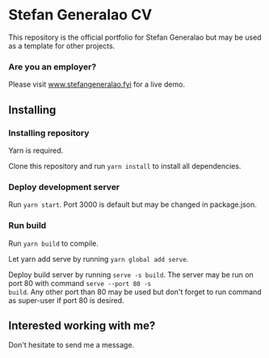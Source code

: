 # Stefan Generalao CV
This repository is the official portfolio for Stefan Generalao but may be used as a template for other projects.

### Are you an employer?
Please visit <a href="http://stefangeneralao.fyi" target="_blank">www.stefangeneralao.fyi</a> for a live demo.

## Installing
### Installing repository
Yarn is required.

Clone this repository and run <code>yarn install</code> to install all dependencies.

### Deploy development server
Run <code>yarn start</code>. Port 3000 is default but may be changed in package.json.

### Run build
Run <code>yarn build</code> to compile.

Let yarn add serve by running <code>yarn global add serve</code>.

Deploy build server by running <code>serve -s build</code>. The server may be run on port 80 with command <code>serve --port 80 -s build</code>. Any other port than 80 may be used but don't forget to run command as super-user if port 80 is desired.

## Interested working with me?
Don't hesitate to send me a message.
